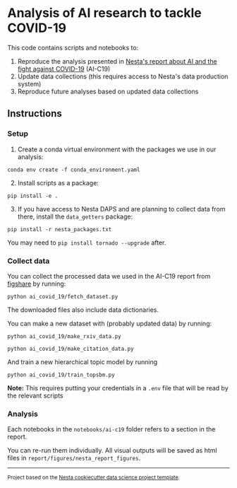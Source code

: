 Analysis of AI research to tackle COVID-19
==============================

This code contains scripts and notebooks to:

1. Reproduce the analysis presented in [Nesta's report about AI and the fight against COVID-19](https://www.nesta.org.uk/report/artificial-intelligence-and-fight-against-covid-19/) (AI-C19)
2. Update data collections (this requires access to Nesta's data production system)
3. Reproduce future analyses based on updated data collections

## Instructions

### Setup
1. Create a conda virtual environment with the packages we use in our analysis:

`conda env create -f conda_environment.yaml`

2. Install scripts as a package:

`pip install -e .`

3. If you have access to Nesta DAPS and are planning to collect data from there, install the `data_getters` package:

`pip install -r nesta_packages.txt`

You may need to `pip install tornado --upgrade` after.

### Collect data
You can collect the processed data we used in the AI-C19 report from [figshare](https://figshare.com/articles/Artificial_Intelligence_and_the_Fight_Against_COVID-19/12479570) by running:

`python ai_covid_19/fetch_dataset.py`

The downloaded files also include data dictionaries.

You can make a new dataset with (probably updated data) by running:

`python ai_covid_19/make_rxiv_data.py`

`python ai_covid_19/make_citation_data.py`

And train a new hierarchical topic model by running

`python ai_covid_19/train_topsbm.py`

**Note:** This requires putting your credentials in a `.env` file that will be read by the relevant scripts

### Analysis
Each notebooks in the `notebooks/ai-c19` folder refers to a section in the report.

You can re-run them individually. All visual outputs will be saved as html files in `report/figures/nesta_report_figures`.

--------

<p><small>Project based on the <a target="_blank" href="https://github.com/nestauk/cookiecutter-data-science-nesta">Nesta cookiecutter data science project template</a>.</small></p>
